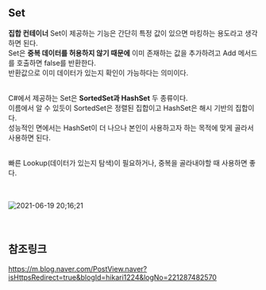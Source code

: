 ## Set

**집합 컨테이너** Set이 제공하는 기능은 간단히 특정 값이 있으면 마킹하는 용도라고 생각하면 된다.<br>
Set은 **중복 데이터를 허용하지 않기 때문에** 이미 존재하는 값을 추가하려고 Add 메서드를 호출하면 false를 반환한다.<br>
반환값으로 이미 데이터가 있는지 확인이 가능하다는 의미이다.<br>
<br>

C#에서 제공하는 Set은 **SortedSet과 HashSet** 두 종류이다.<br>
이름에서 알 수 있듯이 SortedSet은 정렬된 집합이고 HashSet은 해시 기반의 집합이다.<br>
성능적인 면에서는 HashSet이 더 나으나 본인이 사용하고자 하는 목적에 맞게 골라서 사용하면 된다.<br>
<br>

빠른 Lookup(데이터가 있는지 탐색)이 필요하거나, 중복을 골라내야할 때 사용하면 좋다.<br>
<br>
<br>

![2021-06-19 20;16;21](https://user-images.githubusercontent.com/43705434/122640636-994a6f80-d13b-11eb-9100-f4456484e1eb.PNG)<br>
<br>
<br>



## 참조링크
https://m.blog.naver.com/PostView.naver?isHttpsRedirect=true&blogId=hikari1224&logNo=221287482570 <br>
